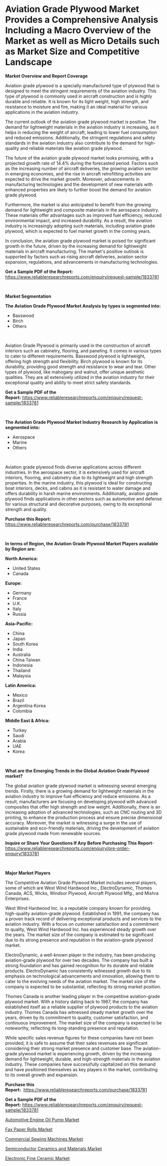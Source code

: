 <p><h1>Aviation Grade Plywood Market Provides a Comprehensive Analysis Including a Macro Overview of the Market as well as Micro Details such as Market Size and Competitive Landscape</h1></p><p><strong>Market Overview and Report Coverage</strong></p>
<p><p>Aviation grade plywood is a specially manufactured type of plywood that is designed to meet the stringent requirements of the aviation industry. This type of plywood is commonly used in aircraft construction and is highly durable and reliable. It is known for its light weight, high strength, and resistance to moisture and fire, making it an ideal material for various applications in the aviation industry.</p><p>The current outlook of the aviation grade plywood market is positive. The demand for lightweight materials in the aviation industry is increasing, as it helps in reducing the weight of aircraft, leading to lower fuel consumption and reduced emissions. Additionally, the stringent regulations and safety standards in the aviation industry also contribute to the demand for high-quality and reliable materials like aviation grade plywood.</p><p>The future of the aviation grade plywood market looks promising, with a projected growth rate of 14.4% during the forecasted period. Factors such as the increasing number of aircraft deliveries, the growing aviation sector in emerging economies, and the rise in aircraft retrofitting activities are expected to drive the market growth. Moreover, advancements in manufacturing technologies and the development of new materials with enhanced properties are likely to further boost the demand for aviation grade plywood.</p><p>Furthermore, the market is also anticipated to benefit from the growing demand for lightweight and composite materials in the aerospace industry. These materials offer advantages such as improved fuel efficiency, reduced environmental impact, and increased durability. As a result, the aviation industry is increasingly adopting such materials, including aviation grade plywood, which is expected to fuel market growth in the coming years.</p><p>In conclusion, the aviation grade plywood market is poised for significant growth in the future, driven by the increasing demand for lightweight materials in aircraft manufacturing. The market's positive outlook is supported by factors such as rising aircraft deliveries, aviation sector expansion, regulations, and advancements in manufacturing technologies.</p></p>
<p><strong>Get a Sample PDF of the Report:</strong> <a href="https://www.reliableresearchreports.com/enquiry/request-sample/1833781">https://www.reliableresearchreports.com/enquiry/request-sample/1833781</a></p>
<p>&nbsp;</p>
<p><strong>Market Segmentation</strong></p>
<p><strong>The Aviation Grade Plywood Market Analysis by types is segmented into:</strong></p>
<p><ul><li>Basswood</li><li>Birch</li><li>Others</li></ul></p>
<p>&nbsp;</p>
<p><p>Aviation Grade Plywood is primarily used in the construction of aircraft interiors such as cabinetry, flooring, and paneling. It comes in various types to cater to different requirements. Basswood plywood is lightweight, offering high strength and flexibility. Birch plywood is known for its durability, providing good strength and resistance to wear and tear. Other types of plywood, like mahogany and walnut, offer unique aesthetic qualities. They are all extensively utilized in the aviation industry for their exceptional quality and ability to meet strict safety standards.</p></p>
<p><strong>Get a Sample PDF of the Report:</strong>&nbsp;<a href="https://www.reliableresearchreports.com/enquiry/request-sample/1833781">https://www.reliableresearchreports.com/enquiry/request-sample/1833781</a></p>
<p>&nbsp;</p>
<p><strong>The Aviation Grade Plywood Market Industry Research by Application is segmented into:</strong></p>
<p><ul><li>Aerospace</li><li>Marine</li><li>Others</li></ul></p>
<p>&nbsp;</p>
<p><p>Aviation grade plywood finds diverse applications across different industries. In the aerospace sector, it is extensively used for aircraft interiors, flooring, and cabinetry due to its lightweight and high strength properties. In the marine industry, this plywood is ideal for constructing boat interiors, decks, and cabins as it is resistant to water damage and offers durability in harsh marine environments. Additionally, aviation grade plywood finds applications in other sectors such as automotive and defense for various structural and decorative purposes, owing to its exceptional strength and quality.</p></p>
<p><strong>Purchase this Report:</strong>&nbsp; <a href="https://www.reliableresearchreports.com/purchase/1833781">https://www.reliableresearchreports.com/purchase/1833781</a></p>
<p>&nbsp;</p>
<p><strong>In terms of Region, the Aviation Grade Plywood Market Players available by Region are:</strong></p>
<p>
    <p> <strong> North America: </strong>
        <ul>
            <li>United States</li>
            <li>Canada</li>
        </ul>
        </p> 
    <p> <strong> Europe: </strong>
        <ul>
            <li>Germany</li>
            <li>France</li>
            <li>U.K.</li>
            <li>Italy</li>
            <li>Russia</li>
        </ul>
        </p> 
    <p> <strong> Asia-Pacific: </strong>
        <ul>
            <li>China</li>
            <li>Japan</li>
            <li>South Korea</li>
            <li>India</li>
            <li>Australia</li>
            <li>China Taiwan</li>
            <li>Indonesia</li>
            <li>Thailand</li>
            <li>Malaysia</li>
        </ul>
        </p> 
    <p> <strong> Latin America: </strong>
        <ul>
            <li>Mexico</li>
            <li>Brazil</li>
            <li>Argentina Korea</li>
            <li>Colombia</li>
        </ul>
        </p> 
    <p> <strong> Middle East & Africa: </strong>
        <ul>
            <li>Turkey</li>
            <li>Saudi</li>
            <li>Arabia</li>
            <li>UAE</li>
            <li>Korea</li>
        </ul>
    </p>
    </p>
<p>&nbsp;</p>
<p><strong>What are the Emerging Trends in the Global Aviation Grade Plywood market?</strong></p>
<p><p>The global aviation grade plywood market is witnessing several emerging trends. Firstly, there is a growing demand for lightweight materials in the aviation industry to improve fuel efficiency and reduce emissions. As a result, manufacturers are focusing on developing plywood with advanced composites that offer high strength and low weight. Additionally, there is an increasing adoption of advanced technologies, such as CNC routing and 3D printing, to enhance the production process and ensure precise dimensional accuracy. Moreover, the market is witnessing a surge in the use of sustainable and eco-friendly materials, driving the development of aviation grade plywood made from renewable sources.</p></p>
<p><strong>Inquire or Share Your Questions If Any Before Purchasing This Report</strong>- <a href="https://www.reliableresearchreports.com/enquiry/pre-order-enquiry/1833781">https://www.reliableresearchreports.com/enquiry/pre-order-enquiry/1833781</a></p>
<p>&nbsp;</p>
<p><strong>Major Market Players</strong></p>
<p><p>The Competitive Aviation Grade Plywood Market includes several players, some of which are West Wind Hardwood Inc., ElectroDynamic, Thomes Canada, ACS, Wicks, Windsor Plywood, Aircraft Plywood Mfg., and Mishra Enterprises.</p><p>West Wind Hardwood Inc. is a reputable company known for providing high-quality aviation-grade plywood. Established in 1991, the company has a proven track record of delivering exceptional products and services to the aviation industry. With a focus on customer satisfaction and a commitment to quality, West Wind Hardwood Inc. has experienced steady growth over the years. The market size of the company is estimated to be significant due to its strong presence and reputation in the aviation-grade plywood market.</p><p>ElectroDynamic, a well-known player in the industry, has been producing aviation-grade plywood for over two decades. The company has built a strong foundation and has gained recognition for its durable and reliable products. ElectroDynamic has consistently witnessed growth due to its emphasis on technological advancements and innovation, allowing them to cater to the evolving needs of the aviation market. The market size of the company is expected to be substantial, reflecting its strong market position.</p><p>Thomes Canada is another leading player in the competitive aviation-grade plywood market. With a history dating back to 1987, the company has established itself as a reliable supplier of plywood products to the aviation industry. Thomes Canada has witnessed steady market growth over the years, driven by its commitment to quality, customer satisfaction, and continuous improvement. The market size of the company is expected to be noteworthy, reflecting its long-standing presence and reputation.</p><p>While specific sales revenue figures for these companies have not been provided, it is safe to assume that their sales revenues are significant considering their strong market presence and customer base. The aviation-grade plywood market is experiencing growth, driven by the increasing demand for lightweight, durable, and high-strength materials in the aviation industry. These companies have successfully capitalized on this demand and have positioned themselves as key players in the market, contributing to its overall growth and expansion.</p></p>
<p><strong>Purchase this Report:</strong>&nbsp;&nbsp;<a href="https://www.reliableresearchreports.com/purchase/1833781">https://www.reliableresearchreports.com/purchase/1833781</a></p>
<p></p>
<p><strong>Get a Sample PDF of the Report:</strong>&nbsp;<a href="https://www.reliableresearchreports.com/enquiry/request-sample/1833781">https://www.reliableresearchreports.com/enquiry/request-sample/1833781</a></p>
<p><p><a href="https://www.linkedin.com/pulse/automotive-engine-oil-pump-market-size-share-amp-trends-analysis/">Automotive Engine Oil Pump Market</a></p><p><a href="https://medium.com/@williambatz97/fax-paper-rolls-market-outlook-industry-overview-and-forecast-2023-to-2030-d36c60513d23">Fax Paper Rolls Market</a></p><p><a href="https://medium.com/@nettieboyle84/commercial-sewing-machines-market-outlook-industry-overview-and-forecast-2023-to-2030-5223df95a657">Commercial Sewing Machines Market</a></p><p><a href="https://github.com/marloy8/Market-Research-Report-List-1/blob/main/semiconductor-ceramics-and-materials-market.md">Semiconductor Ceramics and Materials Market</a></p><p><a href="https://github.com/aliciawhite5576/Market-Research-Report-List-1/blob/main/electronic-fine-ceramic-market.md">Electronic Fine Ceramic Market</a></p></p>